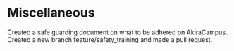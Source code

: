 # Miscellaneous
Created a safe guarding document on what to be adhered on AkiraCampus.
Created a new branch feature/safety_training and made a pull request.
